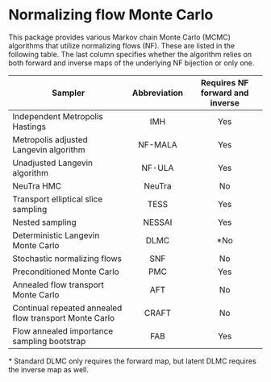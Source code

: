 # Normalizing flow Monte Carlo

This package provides various Markov chain Monte Carlo (MCMC) algorithms that utilize normalizing flows (NF).
These are listed in the following table.
The last column specifies whether the algorithm relies on both forward and inverse maps of the underlying NF bijection
or only one.

| Sampler                                                | Abbreviation | Requires NF forward and inverse |
|--------------------------------------------------------|:------------:|:-------------------------------:|
| Independent Metropolis Hastings                        |     IMH      |               Yes               |
| Metropolis adjusted Langevin algorithm                 |   NF-MALA    |               Yes               |
| Unadjusted Langevin algorithm                          |    NF-ULA    |               Yes               |
| NeuTra HMC                                             |    NeuTra    |               No                |
| Transport elliptical slice sampling                    |     TESS     |               Yes               |
| Nested sampling                                        |    NESSAI    |               Yes               |
| Deterministic Langevin Monte Carlo                     |     DLMC     |               *No               |
| Stochastic normalizing flows                           |     SNF      |               No                |
| Preconditioned Monte Carlo                             |     PMC      |               Yes               |
| Annealed flow transport Monte Carlo                    |     AFT      |               No                |
| Continual repeated annealed flow transport Monte Carlo |    CRAFT     |               No                |
| Flow annealed importance sampling bootstrap            |     FAB      |               Yes               |

&ast; Standard DLMC only requires the forward map, but latent DLMC requires the inverse map as well. 
